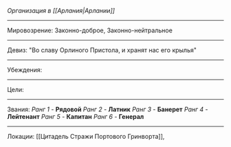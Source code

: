 *Организация в [[Арлания|Арлании]]*

______
Мировозрение: Законно-доброе, Законно-нейтральное 
_____
Девиз: "Во славу Орлиного Пристола, и хранят нас его крылья"
____
Убеждения: 

_______
Цели: 
______
Звания:
*Ранг 1* - **Рядовой** 
*Ранг 2* - **Латник** 
*Ранг 3* - **Банерет** 
*Ранг 4* - **Лейтенант** 
*Ранг 5* - **Капитан** 
*Ранг 6* - **Генерал** 
______
Локации: [[Цитадель Стражи Портового Гринворта]], 
